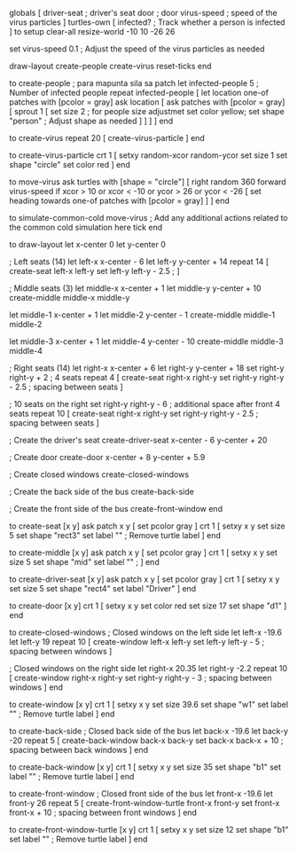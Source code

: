 
globals [
  driver-seat     ; driver's seat
  door            ; door
  virus-speed     ; speed of the virus particles
]
turtles-own [
  infected?  ; Track whether a person is infected
]
to setup
  clear-all
  resize-world -10 10 -26 26

  set virus-speed 0.1 ; Adjust the speed of the virus particles as needed

  draw-layout
  create-people
  create-virus
  reset-ticks
end




to create-people ; para mapunta sila sa patch
  let infected-people 5  ; Number of infected people
  repeat infected-people [
    let location one-of patches with [pcolor = gray]
    ask location [
  ask patches with [pcolor = gray] [
    sprout 1 [
      set size 2 ; for people size adjustmet
      set color yellow;
      set shape "person" ; Adjust shape as needed
    ]
    ]
    ]
  ]
end

to create-virus
  repeat 20 [
    create-virus-particle
  ]
end

to create-virus-particle
  crt 1 [
    setxy random-xcor random-ycor
    set size 1
    set shape "circle"
    set color red
  ]
end

to move-virus
  ask turtles with [shape = "circle"] [
    right random 360
    forward virus-speed
    if xcor > 10 or xcor < -10 or ycor > 26 or ycor < -26 [
      set heading towards one-of patches with [pcolor = gray]
    ]
  ]
end

to simulate-common-cold
  move-virus
  ; Add any additional actions related to the common cold simulation here
  tick
end

to draw-layout
  let x-center 0
  let y-center 0

  ; Left seats (14)
  let left-x x-center - 6
  let left-y y-center + 14
  repeat 14 [
    create-seat left-x left-y
    set left-y left-y - 2.5 ; 
  ]

  ; Middle seats (3)
  let middle-x x-center + 1
  let middle-y y-center + 10
  create-middle middle-x middle-y

  let middle-1 x-center + 1
  let middle-2 y-center - 1
  create-middle middle-1 middle-2

  let middle-3 x-center + 1
  let middle-4 y-center - 10
  create-middle middle-3 middle-4

  ; Right seats (14)
  let right-x x-center + 6
  let right-y y-center + 18
  set right-y right-y + 2 ; 4 seats
  repeat 4 [
    create-seat right-x right-y
    set right-y right-y - 2.5 ; spacing between seats
  ]

  ; 10 seats on the right
  set right-y right-y - 6 ; additional space after front 4 seats
  repeat 10 [
    create-seat right-x right-y
    set right-y right-y - 2.5 ; spacing between seats
  ]

  ; Create the driver's seat
  create-driver-seat x-center - 6 y-center + 20

  ; Create door
  create-door x-center + 8 y-center + 5.9

  ; Create closed windows
  create-closed-windows

  ; Create the back side of the bus
  create-back-side

  ; Create the front side of the bus
  create-front-window
end

to create-seat [x y]
  ask patch x y [
    set pcolor gray
  ]
  crt 1 [
    setxy x y
    set size 5
    set shape "rect3"
    set label "" ; Remove turtle label
  ]
end

to create-middle [x y]
  ask patch x y [
    set pcolor gray
  ]
  crt 1 [
    setxy x y
    set size 5
    set shape "mid"
    set label "" ; 
  ]
end

to create-driver-seat [x y]
  ask patch x y [
    set pcolor gray
  ]
  crt 1 [
    setxy x y
    set size 5
    set shape "rect4"
    set label "Driver"
  ]
end

to create-door [x y]
  crt 1 [
    setxy x y
    set color red
    set size 17
    set shape "d1"
  ]
end

to create-closed-windows
  ; Closed windows on the left side
  let left-x -19.6
  let left-y 19
  repeat 10 [
    create-window left-x left-y
    set left-y left-y - 5 ; spacing between windows
  ]

  ; Closed windows on the right side
  let right-x 20.35
  let right-y -2.2
  repeat 10 [
    create-window right-x right-y
    set right-y right-y - 3 ; spacing between windows
  ]
end

to create-window [x y]
  crt 1 [
    setxy x y
    set size 39.6
    set shape "w1"
    set label "" ; Remove turtle label
  ]
end

to create-back-side
  ; Closed back side of the bus
  let back-x -19.6
  let back-y -20
  repeat 5 [
    create-back-window back-x back-y
    set back-x back-x + 10 ; spacing between back windows
  ]
end

to create-back-window [x y]
  crt 1 [
    setxy x y
    set size 35
    set shape "b1"
    set label "" ; Remove turtle label
  ]
end

to create-front-window
  ; Closed front side of the bus
  let front-x -19.6
  let front-y 26
  repeat 5 [
    create-front-window-turtle front-x front-y
    set front-x front-x + 10 ; spacing between front windows
  ]
end

to create-front-window-turtle [x y]
  crt 1 [
    setxy x y
    set size 12
    set shape "b1"
    set label "" ; Remove turtle label
  ]
end
